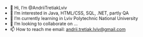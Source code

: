 - 👋 Hi, I’m @AndriiTretiakLviv
- 👀 I’m interested in Java, HTML/CSS, SQL, .NET, partly QA
- 🌱 I’m currently learning in Lviv Polytechnic National University 
- 💞️ I’m looking to collaborate on ...
- 📫 How to reach me email: andrii.tretiak.lviv@gmail.com

<!---
AndriiTretiakLviv/AndriiTretiakLviv is a ✨ special ✨ repository because its `README.md` (this file) appears on your GitHub profile.
You can click the Preview link to take a look at your changes.
--->
